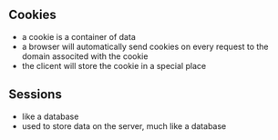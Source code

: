 ## Cookies

- a cookie is a container of data
- a browser will automatically send cookies on every request to the domain associted with the cookie
- the clicent will store the cookie in a special place

## Sessions

- like a database
- used to store data on the server, much like a database
